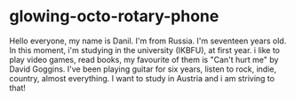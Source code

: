 # glowing-octo-rotary-phone
Hello everyone, my name is Danil. I'm from Russia. I'm seventeen years old. In this moment, i'm studying in the university (IKBFU), at first year. i like to play video games, read books, my favourite of them is "Can't hurt me" by David Goggins. I've been playing guitar for six years, listen to rock, indie, country, almost everything. I want to study in Austria and i am striving to that!
